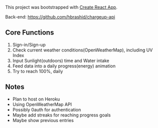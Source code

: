 This project was bootstrapped with [Create React App](https://github.com/facebook/create-react-app).

Back-end: https://github.com/hbrashid/chargeup-api

## Core Functions

1. Sign-in/Sign-up
2. Check current weather conditions(OpenWeatherMap), including UV Index
3. Input Sunlight(outdoors) time and Water intake
4. Feed data into a daily progress(energy) animation
5. Try to reach 100%, daily

## Notes
- Plan to host on Heroku
- Using OpenWeatherMap API
- Possibly 0auth for authentication
- Maybe add streaks for reaching progress goals
- Maybe show previous entries